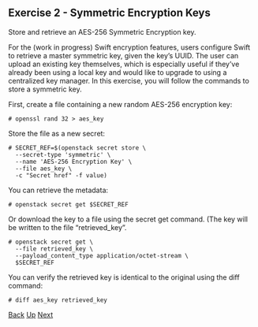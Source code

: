 ## Exercise 2 - Symmetric Encryption Keys
Store and retrieve an AES-256 Symmetric Encryption key.

For the (work in progress) Swift encryption features, users configure Swift to retrieve a master symmetric key, given the key’s UUID.  The user can upload an existing key themselves, which is especially useful if they’ve already been using a local key and would like to upgrade to using a centralized key manager.  In this exercise, you will follow the commands to store a symmetric key.

First, create a file containing a new random AES-256 encryption key:

    # openssl rand 32 > aes_key

Store the file as a new secret:

    # SECRET_REF=$(openstack secret store \
      --secret-type 'symmetric' \
      --name 'AES-256 Encryption Key' \
      --file aes_key \
      -c "Secret href" -f value)

You can retrieve the metadata:

    # openstack secret get $SECRET_REF

Or download the key to a file using the secret get command. (The key will be written to the file “retrieved_key”.

    # openstack secret get \
      --file retrieved_key \
      --payload_content_type application/octet-stream \
      $SECRET_REF

You can verify the retrieved key is identical to the original using the diff command:

    # diff aes_key retrieved_key


[Back](Exercise_01_Passphrases.md) [Up](../README.md) [Next](Exercise_03_Encrypted_Volumes.md)
